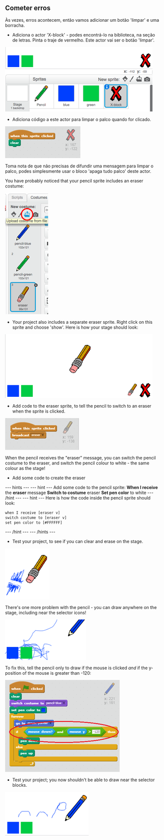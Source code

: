 ## Cometer erros

Às vezes, erros acontecem, então vamos adicionar um botão 'limpar' e uma borracha.

+ Adiciona o actor 'X-block' - podes encontrá-lo na biblioteca, na seção de letras. Pinta o traje de vermelho. Este actor vai ser o botão 'limpar'.

![screenshot](images/paint-x.png)

+ Adiciona código a este actor para limpar o palco quando for clicado.

![Clear stage](images/clear-stage.png)

Toma nota de que não precisas de difundir uma mensagem para limpar o palco, podes simplesmente usar o bloco 'apaga tudo palco' deste actor.

You have probably noticed that your pencil sprite includes an eraser costume:

![screenshot](images/paint-eraser-costume.png)

+ Your project also includes a separate eraser sprite. Right click on this sprite and choose 'show'. Here is how your stage should look:

![screenshot](images/paint-eraser-stage.png)

+ Add code to the eraser sprite, to tell the pencil to switch to an eraser when the sprite is clicked.

![Broadcast eraser](images/broadcast-eraser.png)

When the pencil receives the "eraser" message, you can switch the pencil costume to the eraser, and switch the pencil colour to white - the same colour as the stage!

+ Add some code to create the eraser

\--- hints \--- \--- hint \--- Add some code to the pencil sprite: **When I receive** the **eraser** message **Switch to costume** eraser **Set pen color** to white \--- /hint \--- \--- hint \--- Here is how the code inside the pencil sprite should look:

```blocks
when I receive [eraser v]
switch costume to [eraser v]
set pen color to [#FFFFFF]
```

\--- /hint \--- \--- /hints \---

+ Test your project, to see if you can clear and erase on the stage.

![screenshot](images/paint-erase-test.png)

There's one more problem with the pencil - you can draw anywhere on the stage, including near the selector icons!

![screenshot](images/paint-draw-problem.png)

To fix this, tell the pencil only to draw if the mouse is clicked *and* if the y-position of the mouse is greater than -120:

![screenshot](images/pencil-gt-code.png)

+ Test your project; you now shouldn't be able to draw near the selector blocks.

![screenshot](images/paint-fixed.png)